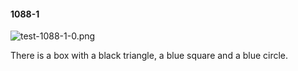 #### 1088-1
![test-1088-1-0.png](https://github.com/lil-lab/nlvr/raw/master/nlvr/test/images/1/test-1088-1-0.png "test-1088-1-0.png")

There is a box with a black triangle, a blue square and a blue circle.